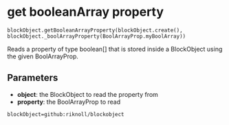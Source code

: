 # get booleanArray property

```sig
blockObject.getBooleanArrayProperty(blockObject.create(), blockObject._boolArrayProperty(BoolArrayProp.myBoolArray))
```

Reads a property of type boolean[] that is stored inside a BlockObject using the given BoolArrayProp.

## Parameters

* **object**: the BlockObject to read the property from
* **property**: the BoolArrayProp to read

```package
blockObject=github:riknoll/blockobject
```
